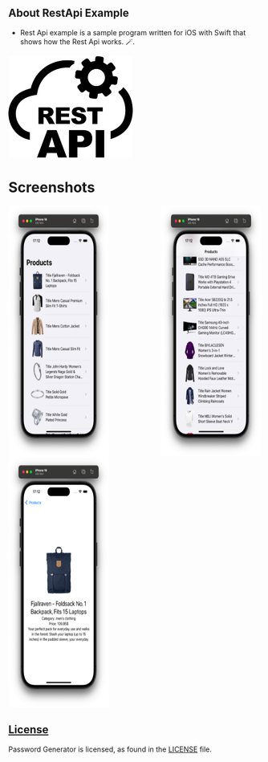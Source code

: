   ## About RestApi Example

-  Rest Api example is a sample program written for iOS with Swift that shows how the Rest Api works. 🪄.

![](/Images/RestApi.png)

# Screenshots

<p>
    <img align="left" width="200" height="500" src="/Images/Screenshot1.png" >
    <img align="right" width="200" height="500" src="/Images/Screenshot2.png" >
    <img width="200" height="500" src="/Images/Screenshot3.png" >
</p>


## [License][license]
Password Generator is licensed, as found in the [LICENSE][license] file.

[license]: LICENSE

